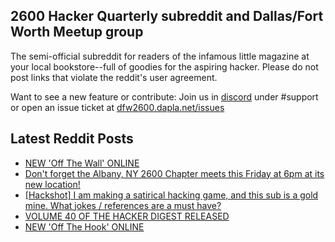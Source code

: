 ## 2600 Hacker Quarterly subreddit and Dallas/Fort Worth Meetup group
The semi-official subreddit for readers of the infamous little magazine at your local bookstore--full of goodies for the aspiring hacker. Please do not post links that violate the reddit's user agreement.

Want to see a new feature or contribute: 
Join us in [discord](https://dfw2600.dapla.net/chat) under #support or open an issue ticket at [dfw2600.dapla.net/issues](https://dfw2600.dapla.net/issues)

## Latest Reddit Posts
<!-- BLOG-POST-LIST:START -->
- [NEW 'Off The Wall' ONLINE](https://2600.com/wall/04-06-2024)
- [Don't forget the Albany, NY 2600 Chapter meets this Friday at 6pm at its new location!](https://www.reddit.com/r/2600/comments/1d87qmy/dont_forget_the_albany_ny_2600_chapter_meets_this/)
- [[Hackshot] I am making a satirical hacking game, and this sub is a gold mine. What jokes / references are a must have?](https://www.reddit.com/r/2600/comments/1d74gzr/hackshot_i_am_making_a_satirical_hacking_game_and/)
- [VOLUME 40 OF THE HACKER DIGEST RELEASED](https://2600.com/content/volume-40-hacker-digest-released)
- [NEW 'Off The Hook' ONLINE](https://2600.com/hook/29-05-2024)
<!-- BLOG-POST-LIST:END -->
